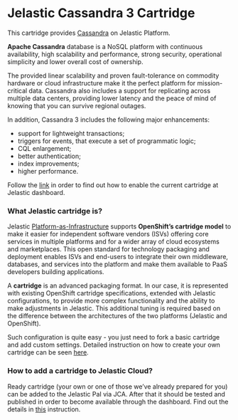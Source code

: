 # Jelastic Cassandra 3 Cartridge
This cartridge provides [Cassandra](http://cassandra.apache.org/) on Jelastic Platform.

**Apache Cassandra** database is a NoSQL platform with continuous availability, high scalability and performance, strong security, operational simplicity and lower overall cost of ownership. 

The provided linear scalability and proven fault-tolerance on commodity hardware or cloud infrastructure make it the perfect platform for mission-critical data. Cassandra also includes a support for replicating across multiple data centers, providing lower latency and the peace of mind of knowing that you can survive regional outages.

In addition, Cassandra 3 includes the following major enhancements:
* support for lightweight transactions;
* triggers for events, that execute a set of programmatic logic;
* CQL enlargement;
* better authentication;
* index improvements;
* higher performance.

Follow the [link](http://ops-docs.jelastic.com/private-add-cartridge) in order to find out how to enable the current cartridge at Jelastic dashboard.

### What Jelastic cartridge is?

Jelastic [Platform-as-Infrastructure](http://docs.jelastic.com/what-is-platform-as-infrastructure) supports **OpenShift’s cartridge model** to make it easier for independent software vendors (ISVs) offering core services in multiple platforms and for a wider array of cloud ecosystems and marketplaces. This open standard for technology packaging and deployment enables ISVs and end-users to integrate their own middleware, databases, and services into the platform and make them available to PaaS developers building applications.

A **cartridge** is an advanced packaging format. In our case, it is represented with existing OpenShift cartridge specifications, extended with Jelastic configurations, to provide more complex functionality and the ability to make adjustments in Jelastic. This additional tuning is required based on the difference between the architectures of the two platforms (Jelastic and OpenShift).

Such configuration is quite easy - you just need to fork a basic cartridge and add custom settings. Detailed instruction on how to create your own cartridge can be seen [here](http://ops-docs.jelastic.com/create-cartridge).


### How to add a cartridge to Jelastic Cloud?

Ready cartridge (your own or one of those we’ve already prepared for you) can be added to the Jelastic PaI via JCA. After that it should be tested and published in order to become available through the dashboard. Find out the details in [this](http://ops-docs.jelastic.com/private-add-cartridge) instruction.
